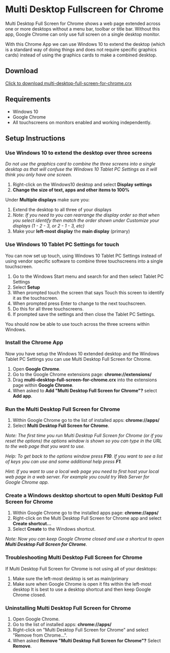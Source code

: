 # Multi Desktop Fullscreen for Chrome #

Multi Desktop Full Screen for Chrome shows a web page extended across one or more desktops without a menu bar, toolbar or title bar. Without this app, Google Chrome can only use full screen on a single desktop monitor.

With this Chrome App we can use Windows 10 to extend the desktop (which is a standard way of doing things and does not require specific graphics cards) instead of using the graphics cards to make a combined desktop.

## Download ##
[Click to download multi-desktop-full-screen-for-chrome.crx](https://github.com/jackwarner/digitalboardroom-multidesktop-fullscreen-chrome/blob/master/multi-desktop-full-screen-for-chrome.crx?raw=true)

## Requirements ##
* Windows 10
* Google Chrome
* All touchscreens on monitors enabled and working independently.

## Setup Instructions ##
### Use Windows 10 to extend the desktop over three screens ###
*Do not use the graphics card to combine the three screens into a single desktop as that will confuse the Windows 10 Tablet PC Settings as it will think you only have one screen.*

1. Right-click on the Windows10 desktop and select **Display settings**
2. **Change the size of text, apps and other items to 100%**

Under **Multiple displays** make sure you:

1. Extend the desktop to all three of your displays
2. *Note: If you need to you can rearrange the display order so that when you select identify then match the order shown  under Customize your displays (1 - 2  - 3, or 2 - 1 - 3, etc)*
3. Make your **left-most display** the **main display** (primary)

### Use Windows 10 Tablet PC Settings for touch ###
You can now set up touch, using Windows 10 Tablet PC Settings instead of using vendor specific software to combine three touchscreens into a single touchscreen.

1. Go to the Windows Start menu and search for and then select Tablet PC Settings
2. Select **Setup**
3. When prompted touch the screen that says Touch this screen to identify it as the touchscreen.
4. When prompted press Enter to change to the next touchscreen.
5. Do this for all three touchscreens.
6. If prompted save the settings and then close the Tablet PC Settings.

You should now be able to use touch across the three screens within Windows.

### Install the Chrome App ###
Now you have setup the Windows 10 extended desktop and the Windows Tablet PC Settings you can use Multi Desktop Full Screen for Chrome.

1. Open **Google Chrome**.
2. Go to the Google Chrome extensions page: **chrome://extensions/**
3. Drag **multi-desktop-full-screen-for-chrome.crx** into the extensions page within **Google Chrome**.
4. When asked to **Add "Multi Desktop Full Screen for Chrome"?** select **Add app**.

### Run the Multi Desktop Full Screen for Chrome ###
1. Within Google Chrome go to the list of installed apps: **chrome://apps/**
2. Select **Multi Desktop Full Screen for Chrome**.

*Note: The first time you run Multi Desktop Full Screen for Chrome (or if you reset the options) the options window is shown so you can type in the URL to the web page that you want to use.*

*Help: To get back to the options window press **F10**. If you want to see a list of keys you can use and some additional help press **F1**.*

*Hint: If you want to use a local web page you need to first host your local web page in a web server. For example you could try Web Server for Google Chrome app.*

### Create a Windows desktop shortcut to open Multi Desktop Full Screen for Chrome ###
1. Within Google Chrome go to the installed apps page: **chrome://apps/**
2. Right-click on the Multi Desktop Full Screen for Chrome app and select **Create shortcut...**
3. Select **Create** to the Windows shortcut.

*Note: Now you can keep Google Chrome closed and use a shortcut to open **Multi Desktop Full Screen for Chrome**.*

### Troubleshooting Multi Desktop Full Screen for Chrome ###
If Multi Desktop Full Screen for Chrome is not using all of your desktops:

1. Make sure the left-most desktop is set as main/primary
2. Make sure when Google Chrome is open it fits within the left-most desktop
It is best to use a desktop shortcut and then keep Google Chrome closed.

### Uninstalling Multi Desktop Full Screen for Chrome ###
1. Open Google Chrome.
2. Go to the list of installed apps: **chrome://apps/**
3. Right-click on "Multi Desktop Full Screen for Chrome" and select "Remove from Chrome...".
4. When asked **Remove "Multi Desktop Full Screen for Chrome"?** Select **Remove**.

